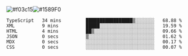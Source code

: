 ![#f03c15](https://via.placeholder.com/15/f03c15/f03c15.png)![#1589F0](https://via.placeholder.com/15/1589F0/1589F0.png)

<!--START_SECTION:waka-->

```text
TypeScript   34 mins         █████████████████▒░░░░░░░   68.88 %
XML          9 mins          █████░░░░░░░░░░░░░░░░░░░░   19.59 %
HTML         4 mins          ██▒░░░░░░░░░░░░░░░░░░░░░░   09.66 %
JSON         0 secs          ▒░░░░░░░░░░░░░░░░░░░░░░░░   01.62 %
MDX          0 secs          ░░░░░░░░░░░░░░░░░░░░░░░░░   00.17 %
CSS          0 secs          ░░░░░░░░░░░░░░░░░░░░░░░░░   00.07 %
```

<!--END_SECTION:waka-->
